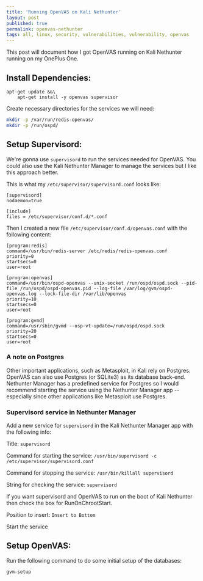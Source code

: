```yaml
---
title: 'Running OpenVAS on Kali Nethunter'
layout: post
published: true
permalink: openvas-nethunter
tags: all, linux, security, vulnerabilities, vulnerability, openvas
---
```


This post will document how I got OpenVAS running on Kali Nethunter running on my OnePlus One.

## Install Dependencies:

```
apt-get update &&\
	apt-get install -y openvas supervisor
```

Create necessary directories for the services we will need:

```bash
mkdir -p /var/run/redis-openvas/
mkdir -p /run/ospd/
```

## Setup Supervisord:

We're gonna use `supervisord` to run the services needed for OpenVAS. You could also use the Kali Nethunter Manager to manage the services but I like this approach better.

This is what my `/etc/supervisor/supervisord.conf` looks like:

```
[supervisord]
nodaemon=true

[include]
files = /etc/supervisor/conf.d/*.conf
```

Then I created a new file `/etc/supervisor/conf.d/openvas.conf` with the following content:

```
[program:redis]
command=/usr/bin/redis-server /etc/redis/redis-openvas.conf
priority=0
startsecs=0
user=root

[program:openvas]
command=/usr/bin/ospd-openvas --unix-socket /run/ospd/ospd.sock --pid-file /run/ospd/ospd-openvas.pid --log-file /var/log/gvm/ospd-openvas.log --lock-file-dir /var/lib/openvas
priority=10
startsecs=0
user=root

[program:gvmd]
command=/usr/sbin/gvmd --osp-vt-update=/run/ospd/ospd.sock
priority=20
startsecs=0
user=root
```



### A note on Postgres

Other important applications, such as Metasploit, in Kali rely on Postgres. OpenVAS can also use Postgres (or SQLite3) as its database back-end. Nethunter Manager has a predefined service for Postgres so I would recommend starting the service using the Nethunter Manager app -- especially since other applications like Metasploit use Postgres.


### Supervisord service in Nethunter Manager

Add a new service for `supervisord` in the Kali Nethunter Manager app with the following info:

Title:
`supervisord`

Command for starting the service:
`/usr/bin/supervisord -c /etc/supervisor/supervisord.conf`

Command for stopping the service:
`/usr/bin/killall supervisord`

String for checking the service:
`supervisord`

If you want supervisord and OpenVAS to run on the boot of Kali Nethunter then check the box for RunOnChrootStart.

Position to insert:
`Insert to Bottom`


Start the service

## Setup OpenVAS:

Run the following command to do some initial setup of the databases:

```bash
gvm-setup
```

